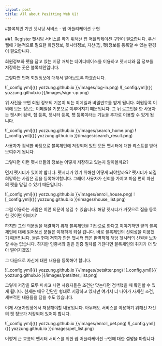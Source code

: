 ```yaml
---
layout: post
title: All about Pesitting Web UI!
---
```


#블록체인 기반 펫시팅 서비스 - 웹 어플리케이션 구현


##1. Register
펫시팅 서비스를 하기 위해선 웹 어플리케이션 구현이 필요합니다.
우선 웹에 기본적으로 필요한 회원정보, 펫시터정보, 자산(집, 펫)정보를 등록할 수 있는 환경이 필요합니다.

회원정보와 펫을 담고 있는 저장 매체는 데이터베이스를 이용하고 펫시터와 집 정보를 저장하는 곳은 블록체인입니다.

그렇다면 먼저 회원정보에 대해서 알아보도록 하겠습니다.

![_config.yml]({{ yozzung.github.io }}/images/log-in.png)
![_config.yml]({{ yozzung.github.io }}/images/sign-up.png)

위 사진을 보면 회원 정보의 기본이 되는 이메일과 비밀번호를 받게 됩니다. 회원등록 이외에 모든 정보는
이메일을 기분으로 이루어지기 때문입니다.
그 뒤 로그인을 한 사용자는 펫시터 검색, 집 등록, 펫시터 등록, 펫 등록이라는 기능을 추가로 이용할 수 있게 됩니다.

![_config.yml]({{ yozzung.github.io }}/images/search_home.png)
![_config.yml]({{ yozzung.github.io }}/images/search_result.png)

사용자가 검색한 바탕으로 블록체인에 저장되어 있던 모든 펫시터에 대한 리스트를 받아 보여주게 됩니다.

그렇다면 이런 펫시터들의 정보는 어떻게 저장하고 있는지 알아볼까요?

먼저 펫시터가 있어야 합니다. 펫시터가 있기 위해선 어떻게 되야할까요?
펫시터가 되길 희망하는 사람은 집을 등록해야합니다.
그래야 사용자가 신뢰를 가지고 마음 편히 자신의 펫을 맡길 수 있기 때문입니다.

![_config.yml]({{ yozzung.github.io }}/images/enroll_house.png)
![_config.yml]({{ yozzung.github.io }}/images/house_list.png)

그럼 이용하는 사람은 이런 의문이 생길 수 있습니다. 해당 펫시터가 거짓으로 집을 등록한 것이면 어쩌지?

하지만 그런 의문점을 해결하기 위해 블록체인을 기반으로 한다고 이야기하면 앞의 블록체인에 대해 읽어보신 분들은 이해하게 되실 겁니다.
바로 블록체인의 신뢰성을 이용했기 때문입니다. 물론 현재 저희가 만든 펫시터 웹은 완벽하게 해당 펫시터의 신원을 보장할 수는 없습니다.
하지만 인증서와 같은 인증 절차를 거친다면 블록체인의 취지가 더 맞아 떨어지겠죠!

그 다음으로 자신에 대한 내용을 등록해야 합니다.

![_config.yml]({{ yozzung.github.io }}/images/petsitter.png)
![_config.yml]({{ yozzung.github.io }}/images/petsitter_list.png)

그렇게 저장을 모두 마치고 나면 사용자들은 조건만 맞는다면 검색했을 때 확인할 수 있게 됩니다.
현재는 매우 간단한 형태로 저장하고 있지만 여기서 더 나아가 자세한 조건, 세부적인 내용들을 담을 수도 있습니다.

이제 사용자입장에서 저장해야할 내용입니다.
아무래도 서비스를 이용하기 위해선 자신의 펫 정보가 저장되어 있어야 합니다.

![_config.yml]({{ yozzung.github.io }}/images/enroll_pet.png)
![_config.yml]({{ yozzung.github.io }}/images/pet_list.png)

이렇게 큰 흐름의 펫시터 서비스를 위한 웹 어플리케이션 구현에 대한 설명을 마칩니다.
